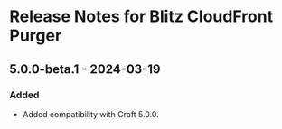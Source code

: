 # Release Notes for Blitz CloudFront Purger

## 5.0.0-beta.1 - 2024-03-19

### Added

- Added compatibility with Craft 5.0.0.
